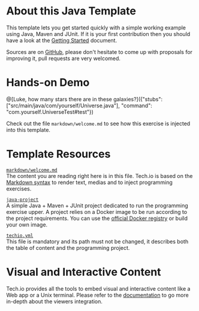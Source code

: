 # About this Java Template

This template lets you get started quickly with a simple working example using Java, Maven and JUnit. If it is your first contribution then you should have a look at the [Getting Started]() document.


Sources are on [GitHub](https://github.com/fdsCG/techio-java-template), please don't hesitate to come up with proposals for improving it, pull requests are very welcomed.

# Hands-on Demo

@[Luke, how many stars there are in these galaxies?]({"stubs": ["src/main/java/com/yourself/Universe.java"], "command": "com.yourself.UniverseTest#test"})

Check out the file `markdown/welcome.md` to see how this exercise is injected into this template.

# Template Resources

[`markdown/welcome.md`](https://github.com/fdsCG/techio-java-template/blob/master/markdown/welcome.md)  
The content you are reading right here is in this file. Tech.io is based on the [Markdown syntax](https://github.com/adam-p/markdown-here/wiki/Markdown-Cheatsheet) to render text, medias and to inject programming exercises.


[`java-project`](https://github.com/fdsCG/techio-java-template/tree/master/java-project)  
A simple Java + Maven + JUnit project dedicated to run the programming exercise upper. A project relies on a Docker image to be run according to the project requirements. You can use the [official Docker registry]() or build your own image.


[`techio.yml`](https://github.com/fdsCG/techio-java-template/blob/master/techio.yml)  
This file is mandatory and its path must not be changed, it describes both the table of content and the programming project.

# Visual and Interactive Content

Tech.io provides all the tools to embed visual and interactive content like a Web app or a Unix terminal. Please refer to the [documentation]() to go more in-depth about the viewers integration.